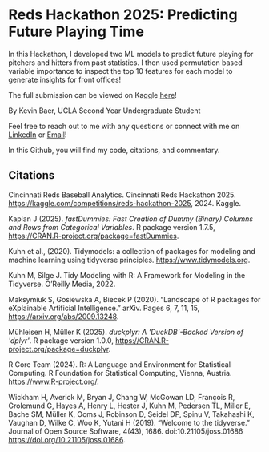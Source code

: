 # Reds Hackathon 2025: Predicting Future Playing Time

In this Hackathon, I developed two ML models to predict future playing for pitchers and hitters from past statistics. I then used permutation based variable importance to inspect the top 10 features for each model to generate insights for front offices!

The full submission can be viewed on Kaggle [here](https://www.kaggle.com/code/kevinbaer/predicting-future-playing-time)!

By Kevin Baer, UCLA Second Year Undergraduate Student

Feel free to reach out to me with any questions or connect with me on [LinkedIn](https://www.linkedin.com/in/kevinmbaer/) or [Email](mailto:kevinbaer@ucla.edu)!

In this Github, you will find my code, citations, and commentary.

## Citations

Cincinnati Reds Baseball Analytics. Cincinnati Reds Hackathon 2025. <https://kaggle.com/competitions/reds-hackathon-2025>, 2024. Kaggle.

Kaplan J (2025). _fastDummies: Fast Creation of Dummy (Binary) Columns and Rows from Categorical Variables_. R package version 1.7.5, <https://CRAN.R-project.org/package=fastDummies>.

Kuhn et al., (2020). Tidymodels: a collection of packages for modeling and machine learning using tidyverse principles. <https://www.tidymodels.org>.

Kuhn M, Silge J. Tidy Modeling with R: A Framework for Modeling in the Tidyverse. O’Reilly Media, 2022.

Maksymiuk S, Gosiewska A, Biecek P (2020). “Landscape of R packages for eXplainable Artificial Intelligence.” arXiv. Pages 6, 7, 11, 15, <https://arxiv.org/abs/2009.13248>.

Mühleisen H, Müller K (2025). _duckplyr: A 'DuckDB'-Backed Version of 'dplyr'_. R package version 1.0.0, <https://CRAN.R-project.org/package=duckplyr>.

R Core Team (2024). R: A Language and Environment for Statistical Computing. R Foundation for Statistical Computing, Vienna, Austria. <https://www.R-project.org/>.

Wickham H, Averick M, Bryan J, Chang W, McGowan LD, François R, Grolemund G, Hayes A, Henry L, Hester J, Kuhn M, Pedersen TL, Miller E, Bache SM, Müller K, Ooms J, Robinson D, Seidel DP, Spinu V, Takahashi K, Vaughan D, Wilke C, Woo K, Yutani H (2019). “Welcome to the tidyverse.” Journal of Open Source Software, 4(43), 1686. doi:10.21105/joss.01686 <https://doi.org/10.21105/joss.01686>.
